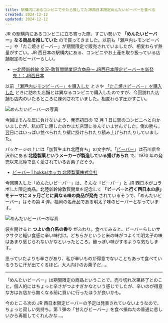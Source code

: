 ```yaml
---
title: 駅構内にあるコンビニでやたら推してたJR西日本限定めんたいビーバーを食べる
created: 2024-12-12
updated: 2024-12-12
---
```


JR の駅構内にあるコンビニに立ち寄った際、すごい勢いで **「めんたいビーバー」なる商品を推していた** ので買ってきました。以前も「瀬戸内レモンビーバー」や「たこ焼きビーバー」が期間限定で販売されていましたが、相変わらず熱量がすごい。JR 西日本の駅構内にある、コンビニやお土産を取り扱っている店舗限定のビーバーらしい。

- [～北陸新幹線 金沢-敦賀間開業記念商品～ JR西日本限定ビーバーを新発売！：JR西日本](https://www.westjr.co.jp/press/article/items/240229_00_press_beaver.pdf)

以前 [「瀬戸内レモンビーバー」を購入した](/blog/20240722/) ときや [「たこ焼きビーバー」を購入した](/blog/20240920/) ときに訪れた店舗とは異なるコンビニで購入したのですが、今回訪れた店舗も店内のいたるところに陳列されていました。相変わらず圧がすごい。

![めんたいビーバーの写真](7fdaaa4b-1f3b-488f-13a8-6b2be0711000)

今回はそんな圧に負けないよう、発売初日の 12 月 1 日に駅のコンビニへと向かいましたが、私の圧に屈したのかまだ店頭に並んでいませんでした。俺の勝ち。翌日にはいっぱい並べられたり壁に掛けられたり積み上げられたりしていました。

パッケージの上には「加賀生まれ北陸育ち」の文字が。「[ビーバー](https://hokka.jp/beaver/)」は石川県金沢市にある **北陸製菓というメーカーが製造している揚げあられ** で、1970 年の発売以来北陸で長く愛されているお菓子だそう。

- [ビーバー | hokka/ホッカ 北陸製菓株式会社](https://hokka.jp/beaver/)

今回購入した「めんたいビーバー」は、そんな「ビーバー」と JR 西日本がコラボした限定商品。北陸新幹線敦賀開業を記念して **「ビーバーと行く西日本の旅」をテーマに 3 ヶ月ごとに異なる味の商品が発売** されているそうで、「めんたいビーバー」はその第 4 弾。福岡の名産品である明太子味のビーバーとなっています。

![めんたいビーバーの写真](1493c660-6eb2-4b6d-e24b-84a83e6e8e00)

袋を開けると **つよい魚介系の香り** がふわり。食べてみると、ビーバーらしいサクサクと軽い食感に辛い味付け。どちらかというと米の味がつよくて明太子の味はあまり感じられないかなといったところ。鮭っぽい味がするような気もします。

思っていたよりも辛さがあり、私が辛いものが得意でないこともあって食べているうちに汗が出てくるほど。大人向けのお菓子だ…。

---

「めんたいビーバー」は期間限定の商品ということで、売り切れ次第終了とのこと。個人的にはちょっと辛さがつよすぎかなという感じでしたが、辛いのが得意な方はお店から無くなる前に買いに行ったほうが良いかも。

今のところ次の JR 西日本限定ビーバーの予定は発表されていないようなので、ちょっと寂しい気持ち。第 1 弾の「甘えびビーバー」を食べ損ねたの普通に悲しいから再販してくれんかな…。
